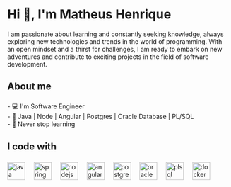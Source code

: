 <h1 align="left">Hi 👋, I'm Matheus Henrique</h1>
<p align="left">I am passionate about learning and constantly seeking knowledge, always exploring new technologies and trends in the world of programming. With an open mindset and a thirst for challenges, I am ready to embark on new adventures and contribute to exciting projects in the field of software development.</p>

###

<h2 align="left">About me</h2>

###

<p align="left">- 💻 I'm Software Engineer<br>- 🐹 Java | Node | Angular | Postgres | Oracle Database | PL/SQL <br>- 🖤 Never stop learning</p>

###

<h2 align="left">I code with</h2>

###

<div align="left">
  <img src="https://skillicons.dev/icons?i=java" height="40" alt="java logo"  />
  <img width="12" />
  <img src="https://skillicons.dev/icons?i=spring" height="40" alt="spring logo"  />
  <img width="12" />
  <img src="https://skillicons.dev/icons?i=nodejs" height="40" alt="nodejs logo"  />
  <img width="12" />
  <img src="https://skillicons.dev/icons?i=angular" height="40" alt="angularjs logo"  />
  <img width="12" />
  <img src="https://skillicons.dev/icons?i=postgres" height="40" alt="postgresql logo"  />
  <img width="12" />
  <img src="https://skillicons.dev/icons?i=oracle" height="40" alt="oracle logo"  />
  <img width="12" />
  <img src="https://skillicons.dev/icons?i=plsql" height="40" alt="plsql logo"  />
  <img width="12" />
  <img src="https://skillicons.dev/icons?i=docker" height="40" alt="docker logo"  />
  <img width="12" />
</div>
